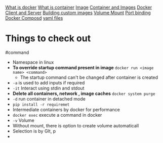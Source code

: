 [What is docker](What%20is%20docker.md)
[What is container](What%20is%20container.md)
[Image](Image.md)
[Container and Images](Container%20and%20Images.md)
[Docker Client and Server](Docker%20Client%20and%20Server.md)
[Building custom images](Building%20custom%20images.md)
[Volume Mount](Volume%20Mount.md)
[Port binding](Port%20binding.md)
[Docker Composd](Docker%20Composd.md)
[yaml files](yaml%20files.md)







# Things to check out

#command
- Namespace in linux
- **To override startup command present in image** `docker run <image name> <command>`
	- The startup command can't be changed after container is created
- `-a` is used to add inputs if required
- `-it` Interact using stdin and stdout
- **Delete all containers, network , image caches** `docker system purge`
- `-d` run container in detached mode
- `pip install -r requiremet`
- Intermediate containers by docker for performance
- `docker exec`  execute a command in docker
- `-v` Volume
- Without mount, there is option to create volume automaticall
- Selection is by GIt, p 
- 